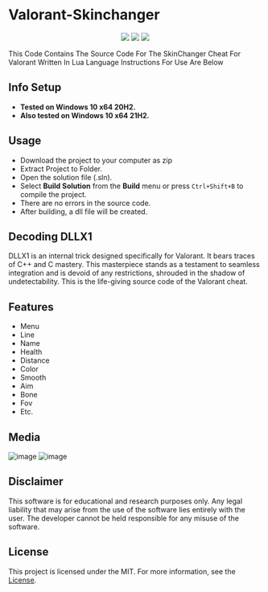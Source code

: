 # Valorant-Skinchanger
<div align="center">

![](https://img.shields.io/badge/license-MIT-green?style=plastic) ![](https://img.shields.io/badge/arch-x64%20%7C%20x86-d9654f?style=plastic) ![](https://img.shields.io/badge/config-Debug%20%7C%20Release-c0c0c0?style=plastic)

</div>

This Code Contains The Source Code For The SkinChanger Cheat For Valorant Written In Lua Language Instructions For Use Are Below

## Info Setup
* **Tested on Windows 10 x64 20H2.**
* **Also tested on Windows 10 x64 21H2.**


## Usage 

- Download the project to your computer as zip
- Extract Project to Folder.
- Open the solution file (.sln).
- Select **Build Solution** from the **Build** menu or press `Ctrl+Shift+B` to compile the project.
- There are no errors in the source code.
- After building, a dll file will be created.


## Decoding DLLX1

DLLX1 is an internal trick designed specifically for Valorant. It bears traces of C++ and C mastery. This masterpiece stands as a testament to seamless integration and is devoid of any restrictions, shrouded in the shadow of undetectability. This is the life-giving source code of the Valorant cheat.


## Features
* Menu
* Line
* Name
* Health
* Distance
* Color
* Smooth
* Aim
* Bone
* Fov
* Etc.

## Media
![image](https://user-images.githubusercontent.com/102756691/161376662-8ff3178e-c447-4b49-9a1b-cb9ea1c6c8ee.png)
![image](https://user-images.githubusercontent.com/102756691/161376673-39647180-ab3d-49b2-bb31-890118277703.png)


## Disclaimer 

This software is for educational and research purposes only. Any legal liability that may arise from the use of the software lies entirely with the user. The developer cannot be held responsible for any misuse of the software.

## License

This project is licensed under the MIT. For more information, see the [License](LICENSE).
